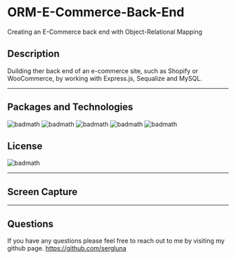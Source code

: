 # ORM-E-Commerce-Back-End
Creating an E-Commerce back end with Object-Relational Mapping

## Description
Duilding ther back end of an e-commerce site, such as Shopify or WooCommerce, by working with Express.js, Sequalize and MySQL.

---

## Packages and Technologies

![badmath](https://img.shields.io/badge/Language-JavaScript-blue)
![badmath](https://img.shields.io/badge/Registry-npm-ff69b4)
![badmath](https://img.shields.io/badge/Package-Inquirer-9cf)
![badmath](https://img.shields.io/badge/SQL-MySQL-brightgreen)
![badmath](https://img.shields.io/badge/ORM-Sequelize-blueviolet)

## License
![badmath](https://img.shields.io/badge/License-MIT-red)

---
## Screen Capture

---

## Questions

If you have any questions please feel free to reach out to me by visiting my github page.
https://github.com/sergluna


